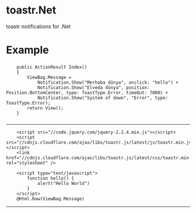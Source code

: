 # toastr.Net
toastr notifications for .Net


# Example
###

        public ActionResult Index()
        {
            ViewBag.Message =
                Notification.Show("Merhaba dünya", onclick: "hello") +
                Notification.Show("Elveda dünya", position: Position.BottomCenter, type: ToastType.Error, timeOut: 7000) +
                Notification.Show("System of down", "Error", type: ToastType.Error);
            return View();
        }

###
***

        
        
        <script src="//code.jquery.com/jquery-2.2.4.min.js"></script>
        <script src="//cdnjs.cloudflare.com/ajax/libs/toastr.js/latest/js/toastr.min.js"></script>
        <link href="//cdnjs.cloudflare.com/ajax/libs/toastr.js/latest/css/toastr.min.css" rel="stylesheet" />
        
        <script type="text/javascript">
            function hello() {
                alert("Hello World")
            }
        </script>
        @Html.Raw(ViewBag.Message)

***

